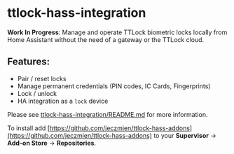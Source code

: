 # ttlock-hass-integration

**Work In Progress**: Manage and operate TTLock biometric locks locally from Home Assistant without the need of a gateway or the TTLock cloud.

## Features:
- Pair / reset locks  
- Manage permanent credentials (PIN codes, IC Cards, Fingerprints)  
- Lock / unlock  
- HA integration as a `lock` device

Please see [ttlock-hass-integration/README.md](./ttlock-hass-integration/README.md) for more information.  

To install add [https://github.com/jeczmien/ttlock-hass-addons](https://github.com/jeczmien/ttlock-hass-addons) to your **Supervisor** -> **Add-on Store** -> **Repositories**.  


